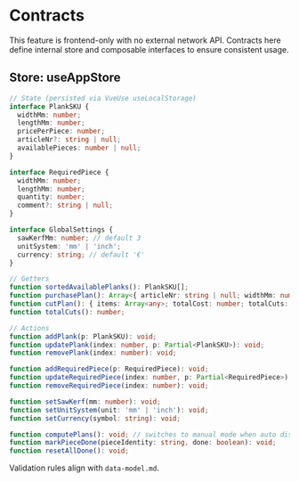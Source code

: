 # Contracts

This feature is frontend-only with no external network API. Contracts here define internal store and composable interfaces to ensure consistent usage.

## Store: useAppStore

```ts
// State (persisted via VueUse useLocalStorage)
interface PlankSKU {
  widthMm: number;
  lengthMm: number;
  pricePerPiece: number;
  articleNr?: string | null;
  availablePieces: number | null;
}

interface RequiredPiece {
  widthMm: number;
  lengthMm: number;
  quantity: number;
  comment?: string | null;
}

interface GlobalSettings {
  sawKerfMm: number; // default 3
  unitSystem: 'mm' | 'inch';
  currency: string; // default '€'
}
```

```ts
// Getters
function sortedAvailablePlanks(): PlankSKU[];
function purchasePlan(): Array<{ articleNr: string | null; widthMm: number; lengthMm: number; unitPrice: number; quantity: number; subtotal: number }>;
function cutPlan(): { items: Array<any>; totalCost: number; totalCuts: number };
function totalCuts(): number;
```

```ts
// Actions
function addPlank(p: PlankSKU): void;
function updatePlank(index: number, p: Partial<PlankSKU>): void;
function removePlank(index: number): void;

function addRequiredPiece(p: RequiredPiece): void;
function updateRequiredPiece(index: number, p: Partial<RequiredPiece>): void;
function removeRequiredPiece(index: number): void;

function setSawKerf(mm: number): void;
function setUnitSystem(unit: 'mm' | 'inch'): void;
function setCurrency(symbol: string): void;

function computePlans(): void; // switches to manual mode when auto disabled
function markPieceDone(pieceIdentity: string, done: boolean): void;
function resetAllDone(): void;
```

Validation rules align with `data-model.md`.

